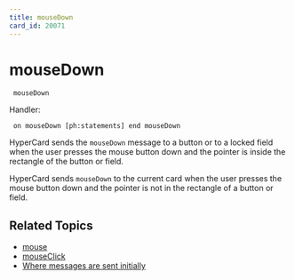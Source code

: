 ```yaml
---
title: mouseDown
card_id: 20071
---
```


# mouseDown

<code><pre>
mouseDown
</pre></code>

Handler:

<code><pre>
on mouseDown
  [ph:statements]
end mouseDown
</pre></code>

HyperCard sends the <code>mouseDown</code> message to a button or to a locked field when the user presses the mouse button down and the pointer is inside the rectangle of the button or field. 

HyperCard sends <code>mouseDown</code> to the current card when the user presses the mouse button down and the pointer is not in the rectangle of a button or field. 


## Related Topics

* [mouse](/HyperTalkReference/functions/mouse)
* [mouseClick](/HyperTalkReference/functions/mouseClick)
* [Where messages are sent initially](/HyperTalkReference/systemmessages/Where-messages-are-sent-initially)
